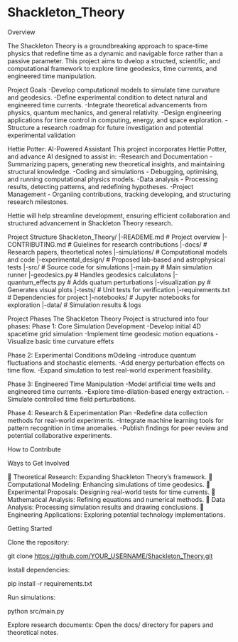 # Shackleton_Theory
Overview

The Shackleton Theory is a groundbreaking approach to space-time physics that redefine time as a dynamic and navigable force rather than a passive parameter. This project aims to dvelop a structed, scientific, and computational framework to explore time geodesics, time currents, and engineered time manipulation.

Project Goals
-Develop computational models to simulate time curvature and geodesics.
-Define experimental condition to detect natural and engineered time currents.
-Integrate theoretical advancements from physics, quantum mechanics, and general relativity.
-Design engineering applications for time control in computing, energy, and space exploration.
-Structure a research roadmap for future investigation and potential experimental validation

Hettie Potter: AI-Powered Assistant
This project incorporates Hettie Potter, and advance AI designed to assist in:
-Research and Documentation - Summarizing papers, generating new theoretical insights, and maintaining structural knowledge.
-Coding and simulations - Debugging, optimising, and running computational physics models.
-Data analysis - Processing results, detecting patterns, and redefining hypotheses.
-Project Management - Organiing contributions, tracking developing, and structuring research milestones.

Hettie will help streamline development, ensuring efficient collaboration and structured advancement in Shackleton Theory research.

Project Structure
Shackleton_Theory/
|-READEME.md           # Project overview
|-CONTRIBUTING.md      # Guielines for research contributions
|-docs/                # Research papers, theortetical notes
|-simulations/         # Computational models and code
|-experimental_design/ # Proposed lab-based and astrophysical tests
|-src/                 # Source code for simulations
  |-main.py            # Main simulation runner
  |-geodesics.py       # Handles geodesics calculatons
  |-quantum_effects.py # Adds quatum perturbations
  |-visualization.py   # Generates visual plots
|-tests/               # Unit tests for verification
|-requirements.txt     # Dependencies for project
|-notebooks/           # Jupyter notebooks for exploration
|-data/                # Simulation results & logs

Project Phases
The Shackleton Theory Project is structured into four phases:
Phase 1: Core Simulation Development
-Develop initial 4D spacetime grid simulation
-Implement time geodesic motion equations
-Visualize basic time curvature effets

Phase 2: Experimental Conditions mOdeling
-introduce quantum fluctuations and stochastic elements.
-Add energy perturbation effects on time flow.
-Expand simulation to test real-world experiment feasibility.

Phase 3: Engineered Time Manipulation
-Model artificial time wells and engineered time currents.
-Explore time-dilation-based energy extraction.
-Simulate controlled time field perturbations.

Phase 4: Research & Experimentation Plan
-Redefine data collection methods for real-world experiments.
-Integrate machine learning tools for pattern recognition in time anomalies.
-Publish findings for peer review and potential collaborative experiments.

How to Contribute

Ways to Get Involved

🔹 Theoretical Research: Expanding Shackleton Theory’s framework. 🔹 Computational Modeling: Enhancing simulations of time geodesics. 🔹 Experimental Proposals: Designing real-world tests for time currents. 🔹 Mathematical Analysis: Refining equations and numerical methods. 🔹 Data Analysis: Processing simulation results and drawing conclusions. 🔹 Engineering Applications: Exploring potential technology implementations.

Getting Started

Clone the repository:

git clone https://github.com/YOUR_USERNAME/Shackleton_Theory.git

Install dependencies:

pip install -r requirements.txt

Run simulations:

python src/main.py

Explore research documents: Open the docs/ directory for papers and theoretical notes.
